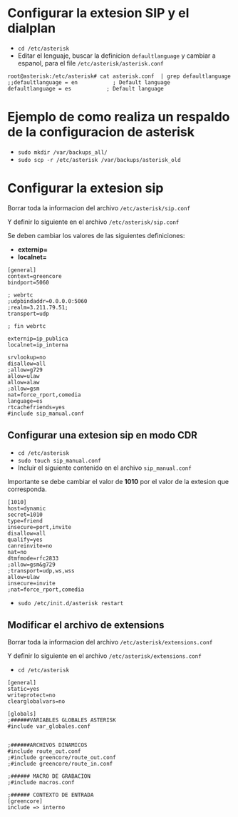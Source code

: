 # Configurar la extesion SIP y el dialplan
* `cd /etc/asterisk`
* Editar el lenguaje, buscar la definicion `defaultlanguage` y cambiar a espanol, para el file `/etc/asterisk/asterisk.conf`

```
root@asterisk:/etc/asterisk# cat asterisk.conf  | grep defaultlanguage
;;defaultlanguage = en           ; Default language
defaultlanguage = es           ; Default language
```
# Ejemplo de como realiza un respaldo de la configuracion de asterisk

* `sudo mkdir /var/backups_all/`
* `sudo scp -r /etc/asterisk /var/backups/asterisk_old`

# Configurar la extesion sip

Borrar toda la informacion del archivo `/etc/asterisk/sip.conf`

Y definir lo siguiente en el archivo `/etc/asterisk/sip.conf`

Se deben cambiar los valores de las siguientes definiciones:

* **externip=**
* **localnet=**

```
[general]
context=greencore
bindport=5060

; webrtc
;udpbindaddr=0.0.0.0:5060
;realm=3.211.79.51;
transport=udp

; fin webrtc

externip=ip_publica
localnet=ip_interna

srvlookup=no
disallow=all
;allow=g729
allow=ulaw
allow=alaw
;allow=gsm
nat=force_rport,comedia
language=es
rtcachefriends=yes
#include sip_manual.conf
```

## Configurar una extesion sip en modo CDR
* `cd /etc/asterisk`
* `sudo touch sip_manual.conf`
* Incluir el siguiente contenido en el archivo `sip_manual.conf`

Importante se debe cambiar el valor de **1010** por el valor de la extesion que corresponda. 

```
[1010]
host=dynamic
secret=1010
type=friend
insecure=port,invite
disallow=all
qualify=yes
canreinvite=no
nat=no
dtmfmode=rfc2833
;allow=gsm&g729
;transport=udp,ws,wss
allow=ulaw
insecure=invite
;nat=force_rport,comedia
```
* `sudo /etc/init.d/asterisk restart`

## Modificar el archivo de extensions

Borrar toda la informacion del archivo `/etc/asterisk/extensions.conf`

Y definir lo siguiente en el archivo `/etc/asterisk/extensions.conf`

* `cd /etc/asterisk`

```
[general]
static=yes
writeprotect=no
clearglobalvars=no

[globals]
;######VARIABLES GLOBALES ASTERISK
#include var_globales.conf


;######ARCHIVOS DINAMICOS
#include route_out.conf
;#include greencore/route_out.conf
;#include greencore/route_in.conf

;###### MACRO DE GRABACION
;#include macros.conf

;###### CONTEXTO DE ENTRADA
[greencore]
include => interno
```


